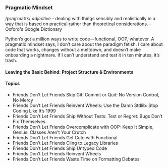 ### Pragmatic Mindset

 /praɡˈmatɪk/ _adjective_ -  dealing with things sensibly and realistically in a way that is based on practical rather than theoretical considerations. - Oxford's Google Dictionary 

Python’s got a million ways to write code—functional, OOP, whatever. A pragmatic mindset says, I don’t care about the paradigm fetish. I care about code that works, changes without a meltdown, and doesn’t make onboarding a nightmare. If I can’t understand and test it in ten minutes, it’s trash.

#### Leaving the Basic Behind: Project Structure & Environments

#### Topics
- Friends Don’t Let Friends Skip Git: Commit or Quit: No Version Control, No Mercy
- Friends Don’t Let Friends Reinvent Wheels: Use the Damn Stdlib: Stop Coding Like It’s 1999 
- Friends Don’t Let Friends Ship Without Tests: Test or Regret: Bugs Don’t Fix Themselves. 
- Friends Don’t Let Friends Overcomplicate with OOP: Keep It Simple, Genius: Classes Aren’t Your Crutch
- Friends Don’t Let Friends Get Cute with Functional
- Friends Don’t Let Friends Cling to Legacy Libraries
- Friends Don’t Let Friends Ship Untyped Code
- Friends Don’t Let Friends Reinvent Wheels
- Friends Don’t Let Friends Waste Time on Formatting Debates

